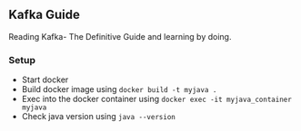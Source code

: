 Kafka Guide
---

Reading Kafka- The Definitive Guide and learning by doing.

### Setup
- Start docker
- Build docker image using `docker build -t myjava .`
- Exec into the docker container using `docker exec -it myjava_container
  myjava`
- Check java version using `java --version`
